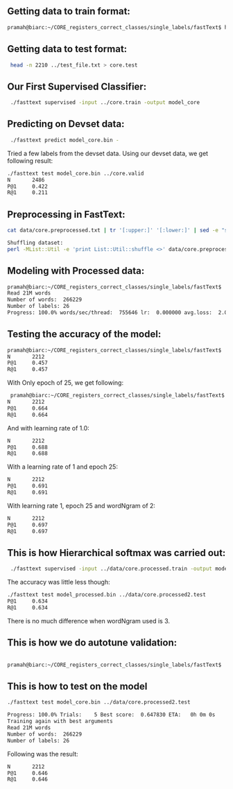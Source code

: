 ## Getting data to train format:
```bash
pramah@biarc:~/CORE_registers_correct_classes/single_labels/fastText$ head -n 17589 ../train_file.txt > core.train
```
## Getting data to test format:
```bash
 head -n 2210 ../test_file.txt > core.test
```
## Our First Supervised Classifier:
```bash
 ./fasttext supervised -input ../core.train -output model_core
```
## Predicting on Devset data:
```bash
 ./fasttext predict model_core.bin -
 ```
 Tried a few labels from the devset data. Using our devset data, we get following result:
 ```bash
 ./fasttext test model_core.bin ../core.valid
N       2486
P@1     0.422
R@1     0.211
 ```
## Preprocessing in FastText:
 ```bash
 cat data/core.preprocessed.txt | tr '[:upper:]' '[:lower:]' | sed -e "s/'/ ' /g" -e 's/"//g' -e 's/\./ \. /g' -e 's/<br \/>/ /g' -e 's/,/ , /g' -e 's/(/ ( /g' -e 's/)/ ) /g' -e 's/\!/ \! /g' -e 's/\?/ \? /g' -e 's/\;/ /g' -e 's/\:/ /g' |  sed 's/\,//g' | sed 's/\.//g' > data/core.preprocessed6.txt
 
 Shuffling dataset:
perl -MList::Util -e 'print List::Util::shuffle <>' data/core.preprocessed6.txt > data/core.preprocessed7.txt

 ```
 ## Modeling with Processed data:
  ```bash
 pramah@biarc:~/CORE_registers_correct_classes/single_labels/fastText$ ./fasttext supervised -input ../data/core.processed.train -output model_processed
Read 21M words
Number of words:  266229
Number of labels: 26
Progress: 100.0% words/sec/thread:  755646 lr:  0.000000 avg.loss:  2.058319 ETA:   0h 0m 0s
 ```
 ## Testing the accuracy of the model: 
   ```bash
 pramah@biarc:~/CORE_registers_correct_classes/single_labels/fastText$ ./fasttext test model_processed.bin ../data/core.processed2.test
N       2212
P@1     0.457
R@1     0.457

   ```
   
  With Only epoch of 25, we get following:
  
 ```bash
  pramah@biarc:~/CORE_registers_correct_classes/single_labels/fastText$ ./fasttext test model_processed.bin ../data/core.processed2.test
N       2212
P@1     0.664
R@1     0.664
  ```
 And with learning rate of 1.0:
```bash
N       2212
P@1     0.688
R@1     0.688
```
With a learning rate of 1 and epoch 25:
```bash
N       2212
P@1     0.691
R@1     0.691

```
With learning rate 1, epoch 25 and wordNgram of 2:
```bash
N       2212
P@1     0.697
R@1     0.697

```
## This is how Hierarchical softmax was carried out:
```bash
 ./fasttext supervised -input ../data/core.processed.train -output model_processed -lr 1.0 -epoch 25 -wordNgrams 2 -bucket 200000 -dim 50 -loss hs
```
The accuracy was little less though:
```bash
./fasttext test model_processed.bin ../data/core.processed2.test                          N       2212
P@1     0.634
R@1     0.634
```
  There is no much difference when wordNgram used is 3.
 ## This is how we do autotune validation:  
```bash 

pramah@biarc:~/CORE_registers_correct_classes/single_labels/fastText$ ./fasttext supervised -input ../data/core.processed.train -output model_core -autotune-validation ../data/core.processed2.test
```

## This is how to test on the model 
```bash
./fasttext test model_core.bin ../data/core.processed2.test

Progress: 100.0% Trials:    5 Best score:  0.647830 ETA:   0h 0m 0s
Training again with best arguments
Read 21M words
Number of words:  266229
Number of labels: 26
```

Following was the result: 
```bash
N       2212
P@1     0.646
R@1     0.646

```

